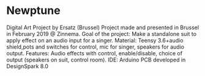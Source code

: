 # Newptune
Digital Art Project by Ersatz (Brussel)
Project made and presented in Brussel in February 2019 @ Zinnema. 
Goal of the project: Make a standalone suit to apply effect on an audio input for a singer. 
Material: Teensy 3.6+audio shield,pots and switches for control, mic for singer, speakers for audio output. 
Features: Audio effects with control, enable/disable, choice of output (speakers on suit, control room). 
IDE: Arduino
PCB developed in DesignSpark 8.0
